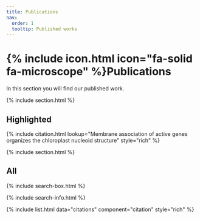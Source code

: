 ```yaml
---
title: Publications
nav:
  order: 1
  tooltip: Published works
---
```


# {% include icon.html icon="fa-solid fa-microscope" %}Publications

In this section you will find our published work.

{% include section.html %}

## Highlighted

{% include citation.html lookup="Membrane association of active genes organizes the chloroplast nucleoid structure" style="rich" %}

{% include section.html %}

## All

{% include search-box.html %}

{% include search-info.html %}

{% include list.html data="citations" component="citation" style="rich" %}
